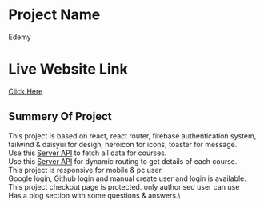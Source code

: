 # Project Name

Edemy

# Live Website Link

[Click Here](https://edemy-auth.web.app/)

## Summery Of Project

This project is based on react, react router, firebase authentication system, tailwind & daisyui for design, heroicon for icons, toaster for message.\
Use this [Server API](https://learning-app-server-taupe.vercel.app/) to fetch all data for courses.\
Use this [Server API](https://learning-app-server-taupe.vercel.app/course/${id}) for dynamic routing to get details of each course.\
This project is responsive for mobile & pc user.\
Google login, Github login and manual create user and login is available.\
This project checkout page is protected. only authorised user can use\
Has a blog section with some questions & answers.\